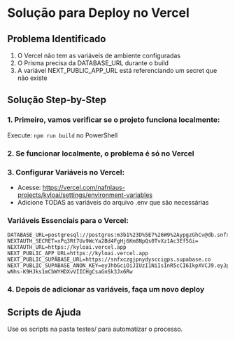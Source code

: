 # Solução para Deploy no Vercel

## Problema Identificado
1. O Vercel não tem as variáveis de ambiente configuradas
2. O Prisma precisa da DATABASE_URL durante o build
3. A variável NEXT_PUBLIC_APP_URL está referenciando um secret que não existe

## Solução Step-by-Step

### 1. Primeiro, vamos verificar se o projeto funciona localmente:
Execute: `npm run build` no PowerShell

### 2. Se funcionar localmente, o problema é só no Vercel

### 3. Configurar Variáveis no Vercel:
- Acesse: https://vercel.com/nafnlaus-projects/kyloai/settings/environment-variables
- Adicione TODAS as variáveis do arquivo .env que são necessárias

### Variáveis Essenciais para o Vercel:
```
DATABASE_URL=postgresql://postgres:m3b1%23D%5E7%26W9%2AypgzGhCv@db.snfxczgjpnydysccigps.supabase.co:5432/postgres
NEXTAUTH_SECRET=xPq3Rt7Uv9WcYa2Bd4FgHj6Km8NpQs0TvXz1Ac3Ef5Gi=
NEXTAUTH_URL=https://kyloai.vercel.app
NEXT_PUBLIC_APP_URL=https://kyloai.vercel.app
NEXT_PUBLIC_SUPABASE_URL=https://snfxczgjpnydysccigps.supabase.co
NEXT_PUBLIC_SUPABASE_ANON_KEY=eyJhbGciOiJIUzI1NiIsInR5cCI6IkpXVCJ9.eyJpc3MiOiJzdXBhYmFzZSIsInJlZiI6InNuZnhjemdqcG55ZHlzY2NpZ3BzIiwicm9sZSI6ImFub24iLCJpYXQiOjE3NTAzNzY2NjksImV4cCI6MjA2NTk1MjY2OX0.OY-wNhs-K9HJks1mCbWYHDXvVIICHgCsaGnSk3Jx6Rw
```

### 4. Depois de adicionar as variáveis, faça um novo deploy

## Scripts de Ajuda
Use os scripts na pasta testes/ para automatizar o processo.
